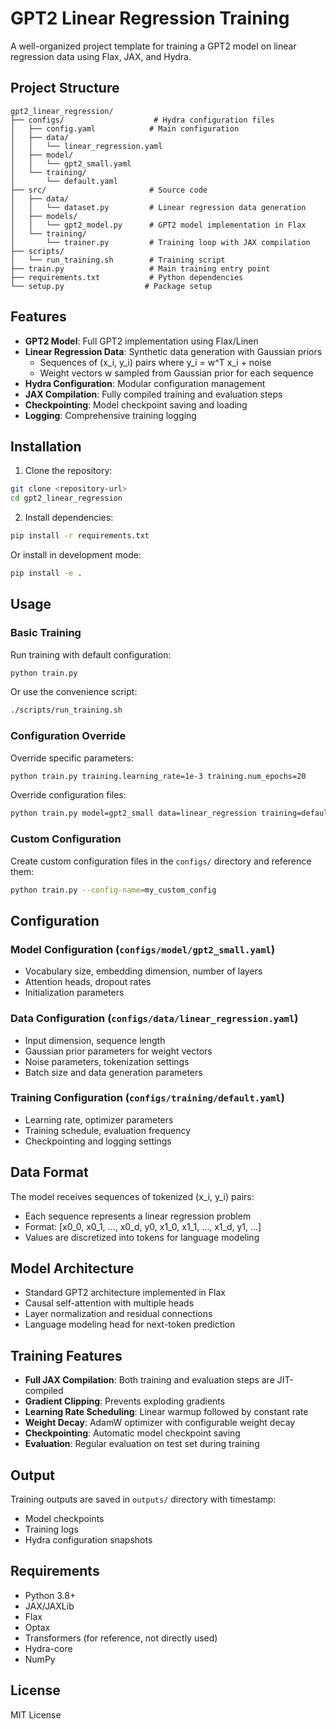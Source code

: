 # GPT2 Linear Regression Training

A well-organized project template for training a GPT2 model on linear regression data using Flax, JAX, and Hydra.

## Project Structure

```
gpt2_linear_regression/
├── configs/                    # Hydra configuration files
│   ├── config.yaml            # Main configuration
│   ├── data/
│   │   └── linear_regression.yaml
│   ├── model/
│   │   └── gpt2_small.yaml
│   └── training/
│       └── default.yaml
├── src/                       # Source code
│   ├── data/
│   │   └── dataset.py         # Linear regression data generation
│   ├── models/
│   │   └── gpt2_model.py      # GPT2 model implementation in Flax
│   └── training/
│       └── trainer.py         # Training loop with JAX compilation
├── scripts/
│   └── run_training.sh        # Training script
├── train.py                   # Main training entry point
├── requirements.txt           # Python dependencies
└── setup.py                  # Package setup
```

## Features

- **GPT2 Model**: Full GPT2 implementation using Flax/Linen
- **Linear Regression Data**: Synthetic data generation with Gaussian priors
  - Sequences of (x_i, y_i) pairs where y_i = w^T x_i + noise
  - Weight vectors w sampled from Gaussian prior for each sequence
- **Hydra Configuration**: Modular configuration management
- **JAX Compilation**: Fully compiled training and evaluation steps
- **Checkpointing**: Model checkpoint saving and loading
- **Logging**: Comprehensive training logging

## Installation

1. Clone the repository:
```bash
git clone <repository-url>
cd gpt2_linear_regression
```

2. Install dependencies:
```bash
pip install -r requirements.txt
```

Or install in development mode:
```bash
pip install -e .
```

## Usage

### Basic Training

Run training with default configuration:
```bash
python train.py
```

Or use the convenience script:
```bash
./scripts/run_training.sh
```

### Configuration Override

Override specific parameters:
```bash
python train.py training.learning_rate=1e-3 training.num_epochs=20
```

Override configuration files:
```bash
python train.py model=gpt2_small data=linear_regression training=default
```

### Custom Configuration

Create custom configuration files in the `configs/` directory and reference them:
```bash
python train.py --config-name=my_custom_config
```

## Configuration

### Model Configuration (`configs/model/gpt2_small.yaml`)
- Vocabulary size, embedding dimension, number of layers
- Attention heads, dropout rates
- Initialization parameters

### Data Configuration (`configs/data/linear_regression.yaml`)
- Input dimension, sequence length
- Gaussian prior parameters for weight vectors
- Noise parameters, tokenization settings
- Batch size and data generation parameters

### Training Configuration (`configs/training/default.yaml`)
- Learning rate, optimizer parameters
- Training schedule, evaluation frequency
- Checkpointing and logging settings

## Data Format

The model receives sequences of tokenized (x_i, y_i) pairs:
- Each sequence represents a linear regression problem
- Format: [x0_0, x0_1, ..., x0_d, y0, x1_0, x1_1, ..., x1_d, y1, ...]
- Values are discretized into tokens for language modeling

## Model Architecture

- Standard GPT2 architecture implemented in Flax
- Causal self-attention with multiple heads
- Layer normalization and residual connections
- Language modeling head for next-token prediction

## Training Features

- **Full JAX Compilation**: Both training and evaluation steps are JIT-compiled
- **Gradient Clipping**: Prevents exploding gradients
- **Learning Rate Scheduling**: Linear warmup followed by constant rate
- **Weight Decay**: AdamW optimizer with configurable weight decay
- **Checkpointing**: Automatic model checkpoint saving
- **Evaluation**: Regular evaluation on test set during training

## Output

Training outputs are saved in `outputs/` directory with timestamp:
- Model checkpoints
- Training logs
- Hydra configuration snapshots

## Requirements

- Python 3.8+
- JAX/JAXLib
- Flax
- Optax
- Transformers (for reference, not directly used)
- Hydra-core
- NumPy

## License

MIT License